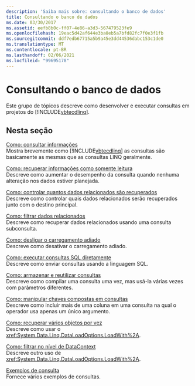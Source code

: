 ```yaml
---
description: 'Saiba mais sobre: consultando o banco de dados'
title: Consultando o banco de dados
ms.date: 03/30/2017
ms.assetid: eefb8b0c-ff07-4e86-a3d3-567479523fe9
ms.openlocfilehash: 19eac5d42af644e3ba0eb5a7bfd82fc7f0e3f1fb
ms.sourcegitcommit: ddf7edb67715a5b9a45e3dd44536dabc153c1de0
ms.translationtype: MT
ms.contentlocale: pt-BR
ms.lasthandoff: 02/06/2021
ms.locfileid: "99695178"
---
```

# <a name="querying-the-database"></a>Consultando o banco de dados

Este grupo de tópicos descreve como desenvolver e executar consultas em projetos do [!INCLUDE[vbtecdlinq](../../../../../../includes/vbtecdlinq-md.md)].  
  
## <a name="in-this-section"></a>Nesta seção  

 [Como: consultar informações](how-to-query-for-information.md)  
 Mostra brevemente como [!INCLUDE[vbtecdlinq](../../../../../../includes/vbtecdlinq-md.md)] as consultas são basicamente as mesmas que as consultas LINQ geralmente.  
  
 [Como: recuperar informações como somente leitura](how-to-retrieve-information-as-read-only.md)  
 Descreve como aumentar o desempenho da consulta quando nenhuma alteração nos dados estiver planejada.  
  
 [Como: controlar quantos dados relacionados são recuperados](how-to-control-how-much-related-data-is-retrieved.md)  
 Descreve como controlar quais dados relacionados serão recuperados junto com o destino principal.  
  
 [Como: filtrar dados relacionados](how-to-filter-related-data.md)  
 Descreve como recuperar dados relacionados usando uma consulta subconsulta.  
  
 [Como: desligar o carregamento adiado](how-to-turn-off-deferred-loading.md)  
 Descreve como desativar o carregamento adiado.  
  
 [Como: executar consultas SQL diretamente](how-to-directly-execute-sql-queries.md)  
 Descreve como enviar consultas usando a linguagem SQL.  
  
 [Como: armazenar e reutilizar consultas](how-to-store-and-reuse-queries.md)  
 Descreve como compilar uma consulta uma vez, mas usá-la várias vezes com parâmetros diferentes.  
  
 [Como: manipular chaves compostas em consultas](how-to-handle-composite-keys-in-queries.md)  
 Descreve como incluir mais de uma coluna em uma consulta na qual o operador usa apenas um único argumento.  
  
 [Como: recuperar vários objetos por vez](how-to-retrieve-many-objects-at-once.md)  
 Descreve como usar o <xref:System.Data.Linq.DataLoadOptions.LoadWith%2A>.  
  
 [Como: filtrar no nível de DataContext](how-to-filter-at-the-datacontext-level.md)  
 Descreve outro uso de <xref:System.Data.Linq.DataLoadOptions.LoadWith%2A>.  
  
 [Exemplos de consulta](query-examples.md)  
 Fornece vários exemplos de consultas.
